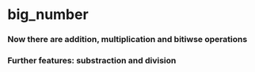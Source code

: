 # big_number
### Now there are addition, multiplication and bitiwse operations
### Further features:  substraction and division
